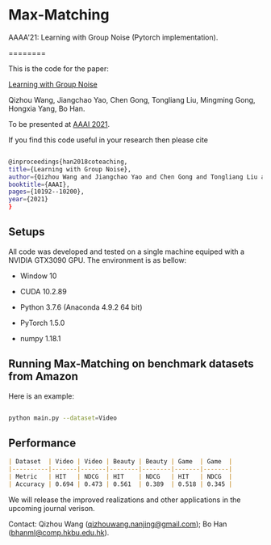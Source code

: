 
# Max-Matching 

AAAA'21: Learning with Group Noise (Pytorch implementation).

========

This is the code for the paper:

[Learning with Group Noise](https://arxiv.org/abs/2103.09468)

Qizhou Wang, Jiangchao Yao, Chen Gong, Tongliang Liu, Mingming Gong, Hongxia Yang, Bo Han. 

To be presented at [AAAI 2021](https://aaai.org/Conferences/AAAI-21/).

  

If you find this code useful in your research then please cite

```bash

@inproceedings{han2018coteaching,
title={Learning with Group Noise},
author={Qizhou Wang and Jiangchao Yao and Chen Gong and Tongliang Liu and Mingming Gong and Hongxia Yang and Bo Han},
booktitle={AAAI},
pages={10192--10200},
year={2021}
}

```

  

## Setups

All code was developed and tested on a single machine equiped with a NVIDIA GTX3090 GPU. The environment is as bellow:

  

- Window 10

- CUDA 10.2.89

- Python 3.7.6 (Anaconda 4.9.2 64 bit)

- PyTorch 1.5.0

- numpy 1.18.1

  

## Running Max-Matching on benchmark datasets from Amazon

Here is an example:

  

```bash

python main.py --dataset=Video

```

  

## Performance

  


```markdown
| Dataset  | Video | Video | Beauty | Beauty | Game  | Game  |
|----------|-------|-------|--------|--------|-------|-------|
| Metric   | HIT   | NDCG  | HIT    | NDCG   | HIT   | NDCG  |
| Accuracy | 0.694 | 0.473 | 0.561  | 0.389  | 0.518 | 0.345 |
```

We will release the improved realizations and other applications in the upcoming journal verison. 

Contact: Qizhou Wang (qizhouwang.nanjing@gmail.com); Bo Han (bhanml@comp.hkbu.edu.hk).

  

